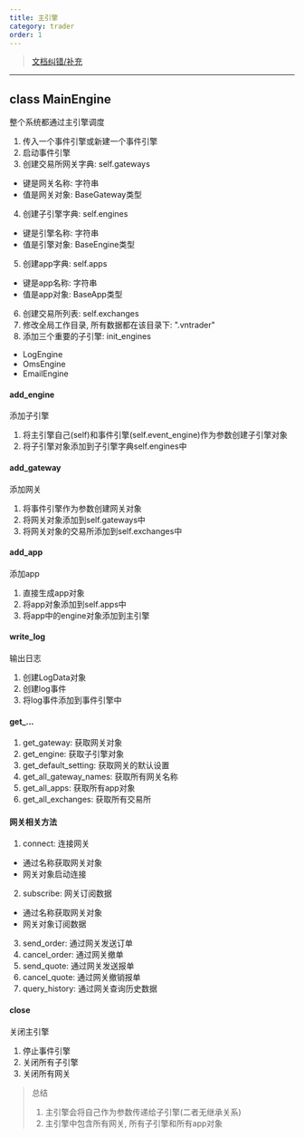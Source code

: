```yaml
---
title: 主引擎
category: trader
order: 1
---
```

> [文档纠错/补充](https://github.com/dumengru/docs_vnpy/tree/master/docs/_docs)
---

## class MainEngine
整个系统都通过主引擎调度
1. 传入一个事件引擎或新建一个事件引擎
2. 启动事件引擎
3. 创建交易所网关字典: self.gateways
- 键是网关名称: 字符串
- 值是网关对象: BaseGateway类型
4. 创建子引擎字典: self.engines
- 键是引擎名称: 字符串
- 值是引擎对象: BaseEngine类型
5. 创建app字典: self.apps
- 键是app名称: 字符串
- 值是app对象: BaseApp类型
6. 创建交易所列表: self.exchanges
7. 修改全局工作目录, 所有数据都在该目录下: ".vntrader"
8. 添加三个重要的子引擎: init_engines
- LogEngine 
- OmsEngine
- EmailEngine

#### add_engine
添加子引擎
1. 将主引擎自己(self)和事件引擎(self.event_engine)作为参数创建子引擎对象
2. 将子引擎对象添加到子引擎字典self.engines中

#### add_gateway
添加网关
1. 将事件引擎作为参数创建网关对象
2. 将网关对象添加到self.gateways中
3. 将网关对象的交易所添加到self.exchanges中

#### add_app
添加app
1. 直接生成app对象
2. 将app对象添加到self.apps中
3. 将app中的engine对象添加到主引擎

#### write_log
输出日志
1. 创建LogData对象
2. 创建log事件
3. 将log事件添加到事件引擎中

#### get_...
1. get_gateway: 获取网关对象
2. get_engine: 获取子引擎对象
3. get_default_setting: 获取网关的默认设置
4. get_all_gateway_names: 获取所有网关名称
5. get_all_apps: 获取所有app对象
6. get_all_exchanges: 获取所有交易所

#### 网关相关方法
1. connect: 连接网关
- 通过名称获取网关对象
- 网关对象启动连接
2. subscribe: 网关订阅数据
- 通过名称获取网关对象
- 网关对象订阅数据
3. send_order: 通过网关发送订单
4. cancel_order: 通过网关撤单
5. send_quote: 通过网关发送报单
6. cancel_quote: 通过网关撤销报单
7. query_history: 通过网关查询历史数据

#### close
关闭主引擎
1. 停止事件引擎
2. 关闭所有子引擎
3. 关闭所有网关

> 总结
> 1. 主引擎会将自己作为参数传递给子引擎(二者无继承关系)
> 2. 主引擎中包含所有网关, 所有子引擎和所有app对象